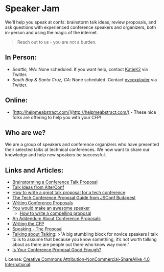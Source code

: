# Speaker Jam

We'll help you speak at confs: brainstorm talk ideas, review proposals, and ask questions with experienced conference speakers and organizers, both in-person and using the magic of the internet. 

> Reach out to us - you are not a burden.

## In Person:

* *Seattle, WA*: None scheduled. If you want help, contact [KatieK2](https://twitter.com/katiek2) via Twitter.
* *South Bay & Santa Cruz, CA*: None scheduled. Contact [nvcexploder](https://twitter.com/nvcexploder) via Twitter.

## Online:

* [http://helpmeabstract.com/](http://helpmeabstract.com/) - These nice folks are offering to help you with your CFP!

## Who are we?

We are a group of speakers and conference organizers who have presented their selected talks at technical conferences. We now want to share our knowledge and help new speakers be successful.

## Links and Articles:

* [Brainstorming a Conference Talk Proposal](http://www.devchix.com/2012/08/28/brainstorming-a-conference-talk-proposal/)
* [Talk Ideas from AlterConf](http://www.alterconf.com/talk-wishlist)
* [How to write a great talk proposal for a tech conference](http://2014.cssconf.eu/news/how-to-write-a-great-talk-proposal-for-a-tech)
* [The Tech Conference Proposal Guide from JSConf Budapest](http://blog.risingstack.com/the-tech-conference-proposal-guide-from-jsconf-budapest/)
* [Writing Conference Proposals](http://rmurphey.com/blog/2015/01/26/writing-conference-proposals/)
* [You would make an awesome speaker](http://weareallaweso.me/)
    * [How to write a compelling proposal](http://weareallaweso.me/for_speakers/how-to-write-a-compelling-proposal.html)
* [An Addendum About Conference Proposals](http://www.voodootikigod.com/an-addendum-about-conference-proposals/)
* [Writing the CFP](http://speaking.io/plan/writing-a-cfp/)
* [Speaking - The Proposal](http://www.pewpewlaser.com/blogs/615)
* [Talking about Talking](http://www.sicpers.info/2013/02/talking-about-talking/): >"A big stumbling block for novice speakers I talk to is to assume that because you know something, it’s not worth talking about as there are people out there who know way more."
* [Is Your Conference Proposal Good Enough?](http://rckbt.me/2014/01/conference-proposals/)

License: [Creative Commons Attribution-NonCommercial-ShareAlike 4.0 International](LICENSE.html).
